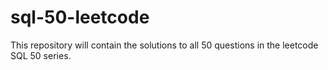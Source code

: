 # sql-50-leetcode
This repository will contain the solutions to all 50 questions in the leetcode SQL 50 series.
